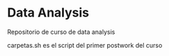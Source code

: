 # Data Analysis
Repositorio de curso de data analysis





carpetas.sh es el script del primer postwork del curso
